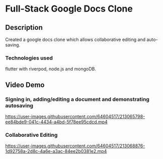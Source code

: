 # Full-Stack Google Docs Clone #

## Description ##
Created a google docs clone which allows collaborative editing and auto-saving. 

### Technologies used ###
flutter with riverpod, node.js and mongoDB.

## Video Demo ##

### Signing in, adding/editing a document and demonstrating autosaving ###
https://user-images.githubusercontent.com/64604517/213065798-ee84bde9-041c-4434-a4bd-5f78ee95cdcd.mp4


### Collaborative Editing ###
https://user-images.githubusercontent.com/64604517/213068876-1d92758a-2d8c-4a6e-a3ac-84ee2b0381e2.mp4

